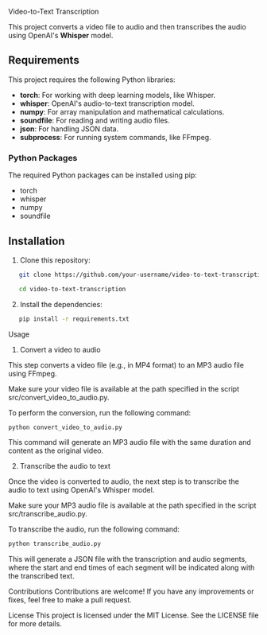 Video-to-Text Transcription

This project converts a video file to audio and then transcribes the audio using OpenAI's **Whisper** model.

## Requirements

This project requires the following Python libraries:

- **torch**: For working with deep learning models, like Whisper.
- **whisper**: OpenAI's audio-to-text transcription model.
- **numpy**: For array manipulation and mathematical calculations.
- **soundfile**: For reading and writing audio files.
- **json**: For handling JSON data.
- **subprocess**: For running system commands, like FFmpeg.

### Python Packages

The required Python packages can be installed using pip:

- torch
- whisper
- numpy
- soundfile

## Installation

1. Clone this repository:
   
```bash
   git clone https://github.com/your-username/video-to-text-transcription.git
```
   
```bash
   cd video-to-text-transcription
```

2. Install the dependencies:
   
```bash
   pip install -r requirements.txt
```
   
Usage

1. Convert a video to audio
   
This step converts a video file (e.g., in MP4 format) to an MP3 audio file using FFmpeg.

Make sure your video file is available at the path specified in the script src/convert_video_to_audio.py.

To perform the conversion, run the following command:

```bash
python convert_video_to_audio.py
```

This command will generate an MP3 audio file with the same duration and content as the original video.

2. Transcribe the audio to text
   
Once the video is converted to audio, the next step is to transcribe the audio to text using OpenAI's Whisper model.

Make sure your MP3 audio file is available at the path specified in the script src/transcribe_audio.py.

To transcribe the audio, run the following command:

```bash
python transcribe_audio.py
```

This will generate a JSON file with the transcription and audio segments, where the start and end times of each segment will be indicated along with the transcribed text.


Contributions
Contributions are welcome! If you have any improvements or fixes, feel free to make a pull request.

License
This project is licensed under the MIT License. See the LICENSE file for more details.
